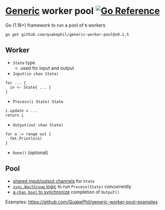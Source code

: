 # [Generic](https://gobyexample.com/generics) worker pool [![Go Reference](https://pkg.go.dev/badge/github.com/quakephil/generic-worker-pool.svg)](https://pkg.go.dev/github.com/quakephil/generic-worker-pool)

Go (1.18+) framework to run a pool of `N` workers
```
go get github.com/quakephil/generic-worker-pool@v0.1.5
```

## Worker
* `State` type
  * used for input and output
* `Input(in chan State)`
```
for ... {
  in <- State{ ... }
}
```
* `Process(i State) State`
```
i.update = ...
return i
```
* `Output(out chan State)`
```
for o := range out {
  fmt.Println(o)
}
```
* `Done()` (optional)

## Pool
* [shared input/output channels](https://gobyexample.com/worker-pools) for `State`
* [`sync.WaitGroup` logic](https://gobyexample.com/waitgroups) to run `Process(State)` concurrently
* [a `chan bool` to synchronize](https://gobyexample.com/channel-synchronization) completion of `Output()`

Examples: https://github.com/QuakePhil/generic-worker-pool-examples
